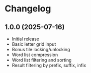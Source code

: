 # Changelog

## 1.0.0 (2025-07-16)

- Initial release
- Basic letter grid input
- Bonus tile locking/unlocking
- Word list compression
- Word list filtering and sorting
- Result filtering by prefix, suffix, infix
